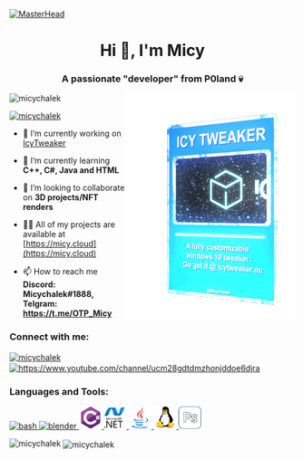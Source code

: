 [![MasterHead](https://yt3.googleusercontent.com/PNyCsIpMfJ0saGhLo_MYFwQzMo8qbVwfmY7MPcV7-9RTGe7sXmKGo7IcV3MKRYh8Y9wS4m8I=w1707-fcrop64=1,00005a57ffffa5a8-k-c0xffffffff-no-nd-rj)](https://micy.cloud)
<h1 align="center">Hi 👋, I'm Micy</h1>
<h3 align="center">A passionate "developer" from P0land 💀</h3>
<img align="right" alt="Coding" width="300" src="https://raw.githubusercontent.com/Micychalek/micy.cloud/main/assets/img/card.gif">

<p align="left"> <img src="https://komarev.com/ghpvc/?username=micychalek&label=Profile%20views&color=0e75b6&style=flat" alt="micychalek" /> </p>



<p align="left"> <a href="https://twitter.com/micychalek" target="blank"><img src="https://img.shields.io/twitter/follow/micychalek?logo=twitter&style=for-the-badge" alt="micychalek" /></a> </p>

- 🔭 I’m currently working on [IcyTweaker](https://www.icytweaker.eu)

- 🌱 I’m currently learning **C++, C#, Java and HTML**

- 👯 I’m looking to collaborate on **3D projects/NFT renders**

- 👨‍💻 All of my projects are available at [https://micy.cloud](https://micy.cloud)

- 📫 How to reach me **Discord: Micychalek#1888, Telgram: https://t.me/OTP_Micy**

<h3 align="left">Connect with me:</h3>
<p align="left">
<a href="https://twitter.com/micychalek" target="blank"><img align="center" src="https://raw.githubusercontent.com/rahuldkjain/github-profile-readme-generator/master/src/images/icons/Social/twitter.svg" alt="micychalek" height="30" width="40" /></a>
<a href="https://www.youtube.com/@Micychalek" target="_blank"><img align="center" src="https://raw.githubusercontent.com/rahuldkjain/github-profile-readme-generator/master/src/images/icons/Social/youtube.svg" alt="https://www.youtube.com/channel/ucm28gdtdmzhonjddoe6djra" height="30" width="40" /></a>
</p>

<h3 align="left">Languages and Tools:</h3>
<p align="left"> <a href="https://www.gnu.org/software/bash/" target="_blank" rel="noreferrer"> <img src="https://www.vectorlogo.zone/logos/gnu_bash/gnu_bash-icon.svg" alt="bash" width="40" height="40"/> </a> <a href="https://www.blender.org/" target="_blank" rel="noreferrer"> <img src="https://download.blender.org/branding/community/blender_community_badge_white.svg" alt="blender" width="40" height="40"/> </a> <a href="https://www.w3schools.com/cs/" target="_blank" rel="noreferrer"> <img src="https://raw.githubusercontent.com/devicons/devicon/master/icons/csharp/csharp-original.svg" alt="csharp" width="40" height="40"/> </a> <a href="https://dotnet.microsoft.com/" target="_blank" rel="noreferrer"> <img src="https://raw.githubusercontent.com/devicons/devicon/master/icons/dot-net/dot-net-original-wordmark.svg" alt="dotnet" width="40" height="40"/> </a> <a href="https://www.java.com" target="_blank" rel="noreferrer"> <img src="https://raw.githubusercontent.com/devicons/devicon/master/icons/java/java-original.svg" alt="java" width="40" height="40"/> </a> <a href="https://www.linux.org/" target="_blank" rel="noreferrer"> <img src="https://raw.githubusercontent.com/devicons/devicon/master/icons/linux/linux-original.svg" alt="linux" width="40" height="40"/> </a> <a href="https://www.photoshop.com/en" target="_blank" rel="noreferrer"> <img src="https://raw.githubusercontent.com/devicons/devicon/master/icons/photoshop/photoshop-line.svg" alt="photoshop" width="40" height="40"/> </a> </p>

<p><img align="left" src="https://github-readme-stats.vercel.app/api/top-langs?username=micychalek&show_icons=true&locale=en&layout=compact" alt="micychalek" /></p>

<p>&nbsp;<img align="center" src="https://github-readme-stats.vercel.app/api?username=micychalek&show_icons=true&locale=en" alt="micychalek" /></p>
